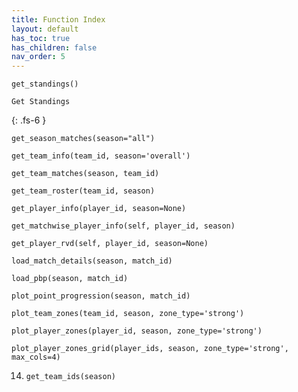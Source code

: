 ```yaml
---
title: Function Index
layout: default
has_toc: true
has_children: false
nav_order: 5
---
```


`get_standings()`
    
    Get Standings
{: .fs-6 }

`get_season_matches(season="all")`


  
`get_team_info(team_id, season='overall')`

`get_team_matches(season, team_id)`

 `get_team_roster(team_id, season)`


  
 `get_player_info(player_id, season=None)`
   
`get_matchwise_player_info(self, player_id, season)`
   
 `get_player_rvd(self, player_id, season=None)`


 
  
`load_match_details(season, match_id)`

`load_pbp(season, match_id)`



  
`plot_point_progression(season, match_id)`

`plot_team_zones(team_id, season, zone_type='strong')`

`plot_player_zones(player_id, season, zone_type='strong')`

 `plot_player_zones_grid(player_ids, season, zone_type='strong', max_cols=4)`




  14.  `get_team_ids(season)`


